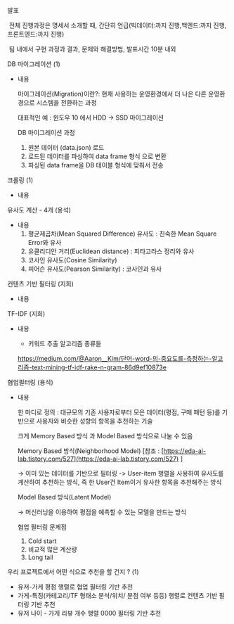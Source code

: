 발표

​	전체 진행과정은 명세서 소개할 때, 간단히 언급(빅데이터:까지 진행,백엔드:까지 진행,프론트엔드:까지 진행)

​	팀 내에서 구현 과정과 결과, 문제와 해결방법, 발표시간 10분 내외

DB 마이그레이션 (1)

- 내용

  마이그레이션(Migration)이란?: 현재 사용하는 운영환경에서 더 나은 다른 운영환경으로 시스템을 전환하는 과정

  대표적인 예 : 윈도우 10 에서 HDD -> SSD 마이그레이션

  DB 마이그레이션 과정

  1. 원본 데이터 (data.json) 로드
  2. 로드된 데이터를 파싱하여 data frame 형식 으로 변환
  3. 파싱된 data frame을 DB 테이블 형식에 맞춰서 전송

크롤링 (1)

- 내용

유사도 계산 - 4개 (용석)

- 내용
  1. 평균제곱차(Mean Squared Difference) 유사도 :  친숙한 Mean Square Error와 유사
  2. 유클리디안 거리(Euclidean distance) : 피타고라스 정리와 유사
  3. 코사인 유사도(Cosine Similarity) 
  4. 피어슨 유사도(Pearson Similarity) : 코사인과 유사

컨텐츠 기반 필터링 (지희)

- 내용

TF-IDF  (지희)

- 내용

  - 키워드 추출 알고리즘 종류들

  https://medium.com/@Aaron__Kim/단어-word-의-중요도를-측정하는-알고리즘-text-mining-tf-idf-rake-n-gram-86d9ef10873e

협업필터링 (용석)

- 내용

  한 마디로 정의 : 대규모의 기존 사용자로부터 모은 데이터(평점, 구매 패턴 등)를 기반으로 사용자와 비슷한 성향의 항목을 추천하는 기술

  크게 Memory Based 방식 과 Model Based 방식으로 나눌 수 있음

  Memory Based 방식(Neighborhood Model) [참조 : [https://eda-ai-lab.tistory.com/527](https://eda-ai-lab.tistory.com/527) ]

  → 이미 있는 데이터를 기반으로 필터링 -> User-item 행렬을 사용하여 유사도를 계산하여 추천하는 방식, 즉 한 User건 Item이거 유사한 항목을 추천해주는 방식

  Model Based 방식(Latent Model)

  → 머신러닝을 이용하여 평점을 예측할 수 있는 모델을 만드는 방식

  협업 필터링 문제점

  1. Cold start
  2. 비교적 많은 계산량
  3. Long tail

우리 프로젝트에서 어떤 식으로 추천을 할 건지 ? (1)

- 유저-가게 평점 행렬로 협업 필터링 기반 추천
- 가게-특징(카테고리/TF 형태소 분석/위치/ 분점 여부 등등) 행렬로 컨텐츠 기반 필터링 기반 추천
- 유저 나이 - 가게 리뷰 개수 행렬 0000 필터링 기반 추천